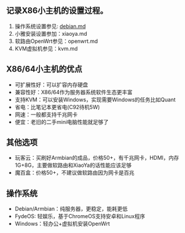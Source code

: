 ## 记录X86小主机的设置过程。
1. 操作系统设置参见: [debian.md](debian.md)
2. 小雅安装设置参加：xiaoya.md
3. 软路由OpenWrt参见：openwrt.md
4. KVM虚拟机参见：kvm.md

## X86/64小主机的优点
- 可扩展性好：可以扩容内存硬盘
- 兼容性好：X86/64作为服务器系统软件生态更丰富
- 支持KVM：可以安装Windows，实现需要Windows的任务比如Quant
- 省电：比笔记本更省电(C92待机5W)
- 网速：一般都支持千兆网卡
- 便宜：老旧的二手mini电脑性能就足够了

## 其他选项
- 玩客云：买刷好Armbian的成品，价格50+，有千兆网卡，HDMI，内存1G+8G，主要做软路由和XiaoYa的话性能应该足够
- 魔百盒：价格50+，不建议做软路由因为网卡是百兆

## 操作系统
- Debian/Armbian：纯服务器，更稳定，能耗更低
- FydeOS: 轻娱乐，基于ChromeOS支持安卓和Linux程序
- Windows：轻办公+虚拟机安装OpenWrt
